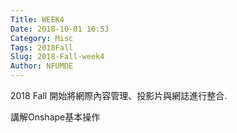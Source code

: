 ```yaml
---
Title: WEEK4
Date: 2018-10-01 10:53
Category: Misc
Tags: 2018Fall
Slug: 2018-Fall-week4
Author: NFUMDE
---
```


2018 Fall 開始將網際內容管理、投影片與網誌進行整合.

<!-- PELICAN_END_SUMMARY -->

講解Onshape基本操作


